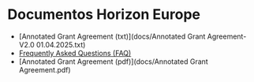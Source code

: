 # Documentos Horizon Europe

- [Annotated Grant Agreement (txt)](docs/Annotated Grant Agreement- V2.0 01.04.2025.txt)
- [Frequently Asked Questions (FAQ)](docs/faqs.json)
- [Annotated Grant Agreement (pdf)](docs/Annotated Grant Agreement.pdf)

